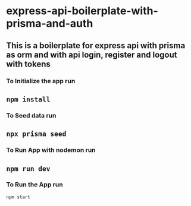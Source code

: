 # express-api-boilerplate-with-prisma-and-auth
This is a boilerplate for express api with prisma as orm and with api login, register and logout with tokens
---
### To Initialize the app run 
`npm install`
---
### To Seed data run 
`npx prisma seed`
---
### To Run App with nodemon run
 `npm run dev`
 ---
### To Run the App run
  `npm start`
